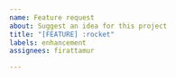 ```yaml
---
name: Feature request
about: Suggest an idea for this project
title: "[FEATURE] :rocket"
labels: enhancement
assignees: firattamur

---
```



